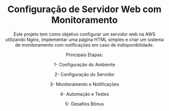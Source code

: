 <h1 align="center">Configuração de Servidor Web com Monitoramento</h1>

<p align="center">Este projeto tem como objetivo configurar um servidor web na AWS utilizando Nginx, implementar uma página HTML simples e criar um sistema de monitoramento com notificações em caso de indisponibilidade.</p>

<p align="center">Principais Etapas:</p>

<p align="center">1- Configuração do Ambiente</p>

<p align="center">2- Configuração do Servidor</p>

<p align="center">3- Monitoramento e Notificações</p>

<p align="center">4- Automação e Testes</p>

<p align="center">5- Desafios Bônus</p>
